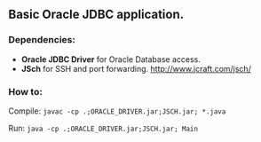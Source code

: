 ## Basic Oracle JDBC application.


### Dependencies:
- **Oracle JDBC Driver** for Oracle Database access.
- **JSch** for SSH and port forwarding. http://www.jcraft.com/jsch/


### How to:
Compile: ```javac -cp .;ORACLE_DRIVER.jar;JSCH.jar; *.java```


Run: ```java -cp .;ORACLE_DRIVER.jar;JSCH.jar; Main```